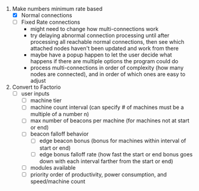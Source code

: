 1. Make numbers minimum rate based
    - [x] Normal connections
    - [ ] Fixed Rate connections
        - might need to change how multi-connections work
        - try delaying abnormal connection processing until after processing all reachable normal connections, then see which attached nodes haven't been updated and work from there
        - maybe have a popup happen to let the user decide what happens if there are multiple options the program could do
        - process multi-connections in order of complexity (how many nodes are connected), and in order of which ones are easy to adjust
2. Convert to Factorio
    - [ ] user inputs
        - [ ] machine tier
        - [ ] machine count interval (can specify # of machines must be a multiple of a number n)
        - [ ] max number of beacons per machine (for machines not at start or end)
        - [ ] beacon falloff behavior
            - [ ] edge beacon bonus (bonus for machines within interval of start or end)
            - [ ] edge bonus falloff rate (how fast the start or end bonus goes down with each interval farther from the start or end)
        - [ ] modules available
        - [ ] priority order of productivity, power consumption, and speed/machine count
